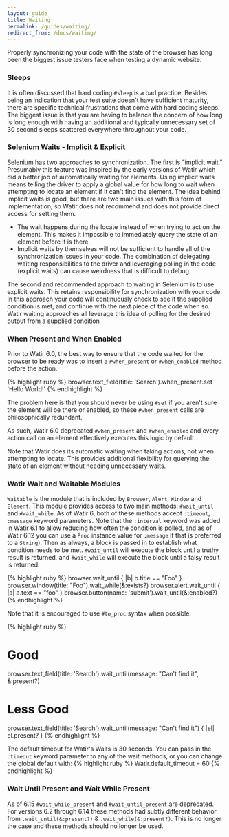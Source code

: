 ```yaml
---
layout: guide
title: Waiting
permalink: /guides/waiting/
redirect_from: /docs/waiting/
---
```


Properly synchronizing your code with the state of the browser has long been the biggest issue testers face
when testing a dynamic website.

### Sleeps

It is often discussed that hard coding `#sleep` is a bad practice. 
Besides being an indication that your test suite doesn't have sufficient maturity, there are specific technical
frustrations that come with hard coding sleeps. The biggest issue is that you are having to balance the concern
of how long is long enough with having an additional and typically unnecessary set of 30 second sleeps 
scattered everywhere throughout your code.

### Selenium Waits - Implicit & Explicit

Selenium has two approaches to synchronization. The first is "implicit wait." Presumably this feature
was inspired by the early versions of Watir which did a better job of automatically waiting for elements. 
Using implicit waits
 means telling the driver to apply a global value for how long to wait when attempting to locate an element if
 it can't find the element. The idea behind implicit waits is good, but there are two main issues with this 
 form of implementation, so Watir does not recommend and does not provide direct access for setting them.
 
 * The wait happens during the locate instead of when trying to act on the element. This makes it impossible
 to immediately query the state of an element before it is there.
 * Implicit waits by themselves will not be sufficient to handle all of the synchronization issues in your code.
 The combination of delegating waiting responsibilities to the driver and leveraging polling in the code
  (explicit waits) can cause weirdness that is difficult to debug.

The second and recommended approach to waiting in Selenium is to use explicit waits. This retains responsibility
 for synchronization with your code. In this approach your code will continuously check to see if the supplied
 condition is met, and continue with the next piece of the code when so. Watir waiting approaches all leverage
 this idea of polling for the desired output from a supplied condition

### When Present and When Enabled

Prior to Watir 6.0, the best way to ensure that the code waited for the browser to be ready was to insert a 
`#when_present` or `#when_enabled` method before the action.

{% highlight ruby %}
browser.text_field(title: 'Search').when_present.set 'Hello World!'
{% endhighlight %}

The problem here is that you should never be using `#set` if you aren't sure the element will be there or
enabled, so these `#when_present` calls are philosophically redundant.

As such, Watir 6.0 deprecated `#when_present` and `#when_enabled` and every action call on an element
 effectively executes this logic by default.

Note that Watir does its automatic waiting when taking actions, not when attempting to locate. This provides
additional flexibility for querying the state of an element without needing unnecessary waits.

### Watir Wait and Waitable Modules

`Waitable` is the module that is included by `Browser`, `Alert`, `Window` and `Element`.
This module provides access to two main methods: `#wait_until` and `#wait_while`. As of Watir 6, both of these methods
accept `:timeout`, `:message` keyword parameters. Note that the `:interval` keyword was added in Watir 6.1 to 
allow reducing how often the condition is polled, and as of Watir 6.12 you can use a `Proc` instance value for 
`:message` if that is preferred to a `String`). Then as always, a block is passed in to establish what
condition needs to be met. `#wait_until` will execute the block until a truthy result is returned, and
`#wait_while` will execute the block until a falsy result is returned.

{% highlight ruby %}
browser.wait_until { |b| b.title == "Foo" }
browser.window(title: "Foo").wait_while(&:exists?)
browser.alert.wait_until { |a| a.text == "foo" }
browser.button(name: 'submit').wait_until(&:enabled?)
{% endhighlight %}

Note that it is encouraged to use `#to_proc` syntax when possible:

{% highlight ruby %}
# Good
browser.text_field(title: 'Search').wait_until(message: "Can't find it", &:present?)

# Less Good
browser.text_field(title: 'Search').wait_until(message: "Can't find it") { |el| el.present? }
{% endhighlight %}

The default timeout for Watir's Waits is 30 seconds. You can pass in the `:timeout` keyword parameter to 
any of the wait methods, or you can change the global default with:
{% highlight ruby %}
Watir.default_timeout = 60
{% endhighlight %}

### Wait Until Present and Wait While Present

As of 6.15 `#wait_while_present` and `#wait_until_present` are deprecated. For versions 6.2 through 6.14
these methods had subtly different behavior from `.wait_until(&:present?)` & `.wait_while(&:present?)`.
This is no longer the case and these methods should no longer be used.
